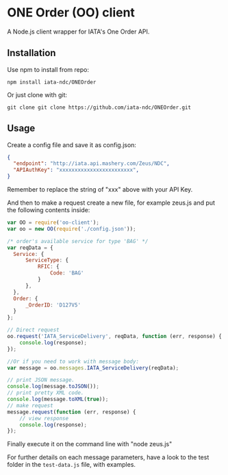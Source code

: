 # ONE Order (OO) client

A Node.js client wrapper for IATA's One Order API.

## Installation

Use npm to install from repo:

```
npm install iata-ndc/ONEOrder
```

Or just clone with git:

```
git clone git clone https://github.com/iata-ndc/ONEOrder.git
```

## Usage

Create a config file and save it as config.json:

```json
{
  "endpoint": "http://iata.api.mashery.com/Zeus/NDC",
  "APIAuthKey": "xxxxxxxxxxxxxxxxxxxxxxxx",
}
```

Remember to replace the string of "xxx" above with your API Key.

And then to make a request create a new file, for example zeus.js and put the following contents inside:

```javascript
var OO = require('oo-client');
var oo = new OO(require('./config.json'));

/* order's available service for type 'BAG' */
var reqData = {
  Service: {
      ServiceType: {
          RFIC: {
              Code: 'BAG'
          }
      },
  },
  Order: {
      _OrderID: 'D127V5'
  }
};

// Direct request
oo.request('IATA_ServiceDelivery', reqData, function (err, response) {
    console.log(response);
});

//Or if you need to work with message body:
var message = oo.messages.IATA_ServiceDelivery(reqData);

// print JSON message.
console.log(message.toJSON());
// print pretty XML code.
console.log(message.toXML(true));
// make request
message.request(function (err, response) {
    // view response
    console.log(response);
});
```

Finally execute it on the command line with "node zeus.js"

For further details on each message parameters, have a look to the test folder in the `test-data.js` file, with examples.
